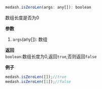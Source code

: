 ```js
medash.isZeroLen(args: any[]): boolean
```
数组长度是否为0

**参数**  
1. `args`(any[]): 数组
  
**返回**        
`boolean`:数组长度为0,返回`true`,否则返回`false`

**例子**  

```js
medash.isZeroLen([]);//true
medash.isZeroLen([1]);//false
```
